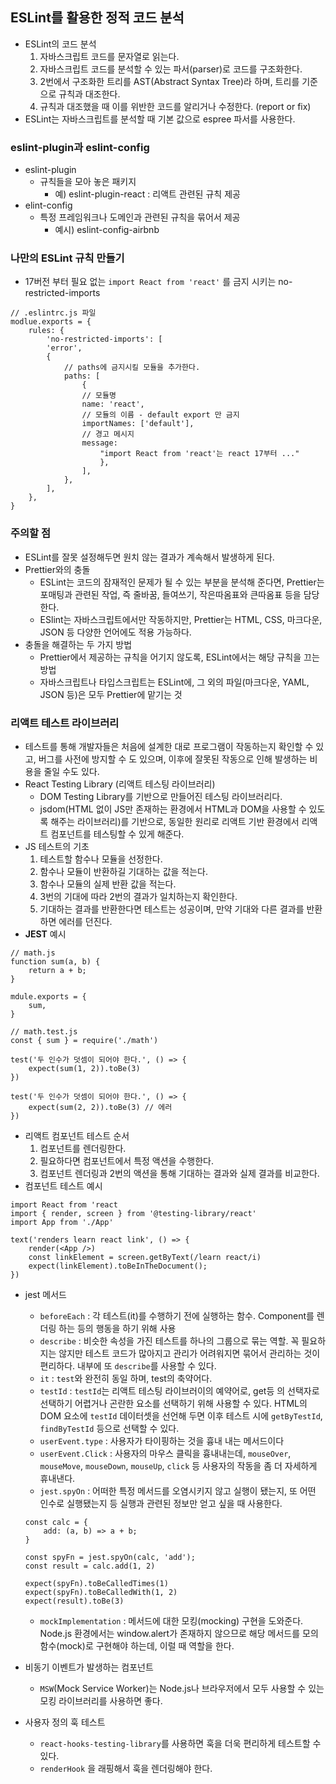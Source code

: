 ## ESLint를 활용한 정적 코드 분석

- ESLint의 코드 분석
    1. 자바스크립트 코드를 문자열로 읽는다.
    2. 자바스크립트 코드를 분석할 수 있는 파서(parser)로 코드를 구조화한다.
    3. 2번에서 구조화한 트리를 AST(Abstract Syntax Tree)라 하며, 트리를 기준으로 규칙과 대조한다.
    4. 규칙과 대조했을 때 이를 위반한 코드를 알리거나 수정한다. (report or fix)
- ESLint는 자바스크립트를 분석할 때 기본 값으로 espree 파서를 사용한다.

### eslint-plugin과 eslint-config

- eslint-plugin
    - 규칙들을 모아 놓은 패키지
        - 예) eslint-plugin-react : 리액트 관련된 규칙 제공
- elint-config
    - 특정 프레임워크나 도메인과 관련된 규칙을 묶어서 제공
        - 예시) eslint-config-airbnb

### 나만의 ESLint 규칙 만들기

- 17버전 부터 필요 없는 `import React from 'react'` 를 금지 시키는 no-restricted-imports

```tsx
// .eslintrc.js 파일
modlue.exports = {
	rules: {
		'no-restricted-imports': [
		'error',
		{
			// paths에 금지시킬 모듈을 추가한다.
			paths: [
				{
				// 모듈명
				name: 'react',
				// 모듈의 이름 - default export 만 금지
				importNames: ['default'],
				// 경고 메시지
				message:
					"import React from 'react'는 react 17부터 ..."
					},
				],
			},
		],
	},
}
```

### 주의할 점

- ESLint를 잘못 설정해두면 원치 않는 결과가 계속해서 발생하게 된다.
- Prettier와의 충돌
    - ESLint는 코드의 잠재적인 문제가 될 수 있는 부분을 분석해 준다면, Prettier는 포매팅과 관련된 작업, 즉 줄바꿈, 들여쓰기, 작은따옴표와 큰따옴표 등을 담당한다.
    - ESlint는 자바스크립트에서만 작동하지만, Prettier는 HTML, CSS, 마크다운, JSON 등 다양한 언어에도 적용 가능하다.
- 충돌을 해결하는 두 가지 방법
    - Prettier에서 제공하는 규칙을 어기지 않도록, ESLint에서는 해당 규칙을 끄는 방법
    - 자바스크립트나 타입스크립트는 ESLint에, 그 외의 파일(마크다운, YAML, JSON 등)은 모두 Prettier에 맡기는 것

### 리액트 테스트 라이브러리

- 테스트를 통해 개발자들은 처음에 설계한 대로 프로그램이 작동하는지 확인할 수 있고, 버그를 사전에 방지할 수 도 있으며, 이후에 잘못된 작동으로 인해 발생하는 비용을 줄일 수도 있다.
- React Testing Library (리액트 테스팅 라이브러리)
    - DOM Testing Library를 기반으로 만들어진 테스팅 라이브러리다.
    - jsdom(HTML 없이 JS만 존재하는 환경에서 HTML과 DOM을 사용할 수 있도록 해주는 라이브러리)를 기반으로, 동일한 원리로 리액트 기반 환경에서 리액트 컴포넌트를 테스팅할 수 있게 해준다.
- JS 테스트의 기초
    1. 테스트할 함수나 모듈을 선정한다.
    2. 함수나 모듈이 반환하길 기대하는 값을 적는다.
    3. 함수나 모듈의 실제 반환 값을 적는다.
    4. 3번의 기대에 따라 2번의 결과가 일치하는지 확인한다.
    5. 기대하는 결과를 반환한다면 테스트는 성공이며, 만약 기대와 다른 결과를 반환하면 에러를 던진다.
- **JEST** 예시

```tsx
// math.js
function sum(a, b) {
	return a + b;
}

mdule.exports = {
	sum,
}

// math.test.js
const { sum } = require('./math')

test('두 인수가 덧셈이 되어야 한다.', () => {
	expect(sum(1, 2)).toBe(3)
})

test('두 인수가 덧셈이 되어야 한다.', () => {
	expect(sum(2, 2)).toBe(3) // 에러
})
```

	

- 리액트 컴포넌트 테스트 순서
    1. 컴포넌트를 렌더링한다.
    2. 필요하다면 컴포넌트에서 특정 액션을 수행한다.
    3. 컴포넌트 렌더링과 2번의 액션을 통해 기대하는 결과와 실제 결과를 비교한다.
- 컴포넌트 테스트 예시

```tsx
import React from 'react
import { render, screen } from '@testing-library/react'
import App from './App'

text('renders learn react link', () => {
	render(<App />)
	const linkElement = screen.getByText(/learn react/i)
	expect(linkElement).toBeInTheDocument();
})
```

- jest 메서드
    - `beforeEach` : 각 테스트(it)를 수행하기 전에 실행하는 함수. Component를 렌더링 하는 등의 행동을 하기 위해 사용
    - `describe` : 비슷한 속성을 가진 테스트를 하나의 그룹으로 묶는 역할. 꼭 필요하지는 않지만 테스트 코드가 많아지고 관리가 어려워지면 묶어서 관리하는 것이 편리하다. 내부에 또 `describe`를 사용할 수 있다.
    - `it` : `test`와 완전히 동일 하며, test의 축약어다.
    - `testId` : `testId`는 리액트 테스팅 라이브러이의 예약어로, get등 의 선택자로 선택하기 어렵거나 곤란한 요소를 선택하기 위해 사용할 수 있다. HTML의 DOM 요소에 `testId` 데이터셋을 선언해 두면 이후 테스트 시에 `getByTestId`, `findByTestId` 등으로 선택할 수 있다.
    - `userEvent.type` : 사용자가 타이핑하는 것을 흉내 내는 메서드이다
    - `userEvent.Click` : 사용자의 마우스 클릭을 흉내내는데, `mouseOver`, `mouseMove`, `mouseDown`, `mouseUp`, `click` 등 사용자의 작동을 좀 더 자세하게 휴내낸다.
    - `jest.spyOn` : 어떠한 특정 메서드를 오염시키지 않고 실행이 됐는지, 또 어떤 인수로 실행됐는지 등 실행과 관련된 정보만 얻고 싶을 때 사용한다.
    
    ```tsx
    const calc = {
    	add: (a, b) => a + b;
    }
    
    const spyFn = jest.spyOn(calc, 'add');
    const result = calc.add(1, 2)
    
    expect(spyFn).toBeCalledTimes(1)
    expect(spyFn).toBeCalledWith(1, 2)
    expect(result).toBe(3)
    ```
    
    - `mockImplementation` : 메서드에 대한 모킹(mocking) 구현을 도와준다. Node.js 환경에서는 window.alert가 존재하지 않으므로 해당 메서드를 모의 함수(mock)로 구현해야 하는데, 이럴 때 역할을 한다.
- 비동기 이벤트가 발생하는 컴포넌트
    - `MSW`(Mock Service Worker)는 Node.js나 브라우저에서 모두 사용할 수 있는 모킹 라이브러리를 사용하면 좋다.
- 사용자 정의 훅 테스트
    - `react-hooks-testing-library`를 사용하면 훅을 더욱 편리하게 테스트할 수 있다.
    - `renderHook` 을 래핑해서 훅을 렌더링해야 한다.